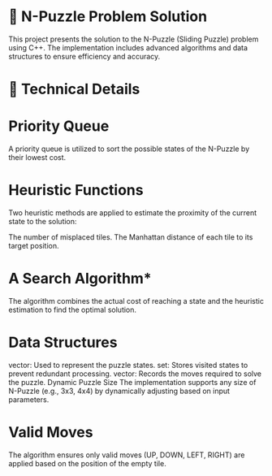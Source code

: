 # 🧩 N-Puzzle Problem Solution
This project presents the solution to the N-Puzzle (Sliding Puzzle) problem using C++. The implementation includes advanced algorithms and data structures to ensure efficiency and accuracy.

# 🔧 Technical Details
# Priority Queue
A priority queue is utilized to sort the possible states of the N-Puzzle by their lowest cost.

# Heuristic Functions
Two heuristic methods are applied to estimate the proximity of the current state to the solution:

The number of misplaced tiles.
The Manhattan distance of each tile to its target position.
# A Search Algorithm*
The algorithm combines the actual cost of reaching a state and the heuristic estimation to find the optimal solution.

# Data Structures

vector<int>: Used to represent the puzzle states.
set: Stores visited states to prevent redundant processing.
vector<string>: Records the moves required to solve the puzzle.
Dynamic Puzzle Size
The implementation supports any size of N-Puzzle (e.g., 3x3, 4x4) by dynamically adjusting based on input parameters.

# Valid Moves
The algorithm ensures only valid moves (UP, DOWN, LEFT, RIGHT) are applied based on the position of the empty tile.
